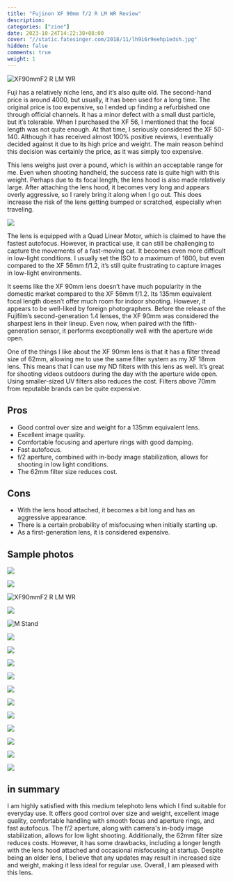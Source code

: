 ```yaml
---
title: "Fujinon XF 90mm f/2 R LM WR Review"
description:
categories: ["zine"]
date: 2023-10-24T14:22:38+08:00
cover: "//static.fatesinger.com/2018/11/lh9i6r9eehp1edsh.jpg"
hidden: false
comments: true
weight: 1
---
```


![XF90mmF2 R LM WR](//static.fatesinger.com/2023/10/fmspc4kprwfqgije.jpg)

Fuji has a relatively niche lens, and it’s also quite old. The second-hand price is around 4000, but usually, it has been used for a long time. The original price is too expensive, so I ended up finding a refurbished one through official channels. It has a minor defect with a small dust particle, but it’s tolerable. When I purchased the XF 56, I mentioned that the focal length was not quite enough. At that time, I seriously considered the XF 50-140. Although it has received almost 100% positive reviews, I eventually decided against it due to its high price and weight. The main reason behind this decision was certainly the price, as it was simply too expensive.

This lens weighs just over a pound, which is within an acceptable range for me. Even when shooting handheld, the success rate is quite high with this weight. Perhaps due to its focal length, the lens hood is also made relatively large. After attaching the lens hood, it becomes very long and appears overly aggressive, so I rarely bring it along when I go out. This does increase the risk of the lens getting bumped or scratched, especially when traveling.

![](//static.fatesinger.com/2023/10/j252nfoibrb2d4e5.jpg)

The lens is equipped with a Quad Linear Motor, which is claimed to have the fastest autofocus. However, in practical use, it can still be challenging to capture the movements of a fast-moving cat. It becomes even more difficult in low-light conditions. I usually set the ISO to a maximum of 1600, but even compared to the XF 56mm f/1.2, it’s still quite frustrating to capture images in low-light environments.

It seems like the XF 90mm lens doesn’t have much popularity in the domestic market compared to the XF 56mm f/1.2. Its 135mm equivalent focal length doesn’t offer much room for indoor shooting. However, it appears to be well-liked by foreign photographers. Before the release of the Fujifilm’s second-generation 1.4 lenses, the XF 90mm was considered the sharpest lens in their lineup. Even now, when paired with the fifth-generation sensor, it performs exceptionally well with the aperture wide open.

One of the things I like about the XF 90mm lens is that it has a filter thread size of 62mm, allowing me to use the same filter system as my XF 18mm lens. This means that I can use my ND filters with this lens as well. It’s great for shooting videos outdoors during the day with the aperture wide open. Using smaller-sized UV filters also reduces the cost. Filters above 70mm from reputable brands can be quite expensive.

## Pros

-   Good control over size and weight for a 135mm equivalent lens.
-   Excellent image quality.
-   Comfortable focusing and aperture rings with good damping.
-   Fast autofocus.
-   f/2 aperture, combined with in-body image stabilization, allows for shooting in low light conditions.
-   The 62mm filter size reduces cost.

## Cons

-   With the lens hood attached, it becomes a bit long and has an aggressive appearance.
-   There is a certain probability of misfocusing when initially starting up.
-   As a first-generation lens, it is considered expensive.

## Sample photos

![](//static.fatesinger.com/2023/10/efyoke4knb0qqq3y.jpg)

![](//static.fatesinger.com/2023/10/80aa5p6y788exakf.jpg)

![XF90mmF2 R LM WR](//static.fatesinger.com/2023/10/hf0d624p9oyo1xnp.jpg)

![](//static.fatesinger.com/2023/10/vorbi3yn1l5ywrjc.jpg)

![M Stand](//static.fatesinger.com/2023/10/v84fl0iu5yfr3r7x.jpg)

![](//static.fatesinger.com/2023/10/efyoke4knb0qqq3y.jpg)

![](//static.fatesinger.com/2023/10/atoen5o5e3tpb54c.jpg)

![](//static.fatesinger.com/2023/10/genhpyns2jny9ave.jpg)

![](//static.fatesinger.com/2023/10/jedgo9hc8g4xapr8.jpg)

![](//static.fatesinger.com/2023/10/5gytvd8igzcnulve.jpg)

![](//static.fatesinger.com/2023/10/0c4oeylzdrx444ru.jpg)

![](//static.fatesinger.com/2023/10/gznitja9yzohso03.jpg)

![](//static.fatesinger.com/2023/10/vgo5trbpdb95e70p.jpg)

![](//static.fatesinger.com/2023/10/z6bkeagoh43675j8.jpg)

![](//static.fatesinger.com/2023/10/47jz6py05lzimfry.jpg)

![](//static.fatesinger.com/2023/10/f8ao5f54nb6jz7be.jpg)

## in summary

I am highly satisfied with this medium telephoto lens which I find suitable for everyday use. It offers good control over size and weight, excellent image quality, comfortable handling with smooth focus and aperture rings, and fast autofocus. The f/2 aperture, along with camera's in-body image stabilization, allows for low light shooting. Additionally, the 62mm filter size reduces costs. However, it has some drawbacks, including a longer length with the lens hood attached and occasional misfocusing at startup. Despite being an older lens, I believe that any updates may result in increased size and weight, making it less ideal for regular use. Overall, I am pleased with this lens.
